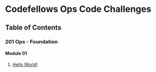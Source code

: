 # Codefellows Ops Code Challenges

## Table of Contents
### 201 Ops - Foundation
#### Module 01
1. [Hello World!](https://github.com/marcusvno/codefellows-ops-challenges/blob/main/201-ops/helloworld.sh)

